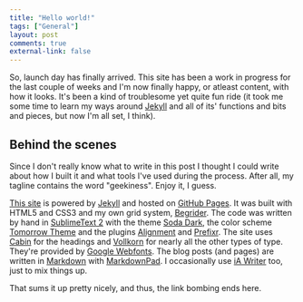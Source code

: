 ```yaml
---
title: "Hello world!"
tags: ["General"]
layout: post
comments: true
external-link: false
---
```


So, launch day has finally arrived. This site has been a work in progress for the last couple of weeks and I'm now finally happy, or atleast content, with how it looks. It's been a kind of troublesome yet quite fun ride (it took me some time to learn my ways around [Jekyll](http://www.jekyllrb.com/) and all of its' functions and bits and pieces, but now I'm all set, I think).

## Behind the scenes

Since I don't really know what to write in this post I thought I could write about how I built it and what tools I've used during the process. After all, my tagline contains the word "geekiness". Enjoy it, I guess.

[This site](http://ellengummesson.com/) is powered by [Jekyll](http://www.jekyllrb.com/) and hosted on [GitHub Pages](http://pages.github.com/). It was built with HTML5 and CSS3 and my own grid system, [Begrider](/projects/begrider). The code was written by hand in [SublimeText 2](http://www.sublimetext.com/) with the theme [Soda Dark](https://github.com/buymeasoda/soda-theme/), the color scheme [Tomorrow Theme](https://github.com/chriskempson/tomorrow-theme) and the plugins [Alignment](http://wbond.net/sublime_packages/alignment/) and [Prefixr](http://wbond.net/sublime_packages/prefixr). The site uses [Cabin](http://www.google.com/webfonts/specimen/Cabin) for the headings and [Vollkorn](http://www.google.com/webfonts/specimen/Vollkorn) for nearly all the other types of type. They're provided by [Google Webfonts](http://www.google.com/webfonts). The blog posts (and pages) are written in [Markdown](http://http://daringfireball.net/projects/markdown/) with [MarkdownPad](http://www.markdownpad.com/). I occasionally use [iA Writer](http://www.iawriter.com/) too, just to mix things up.

That sums it up pretty nicely, and thus, the link bombing ends here.
